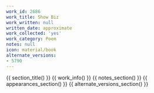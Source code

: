 ```yaml
---
work_id: 2686
work_title: Show Biz
work_written: null
written_date: approximate
work_collected: 'yes'
work_category: Poem
notes: null
icon: material/book
alternate_versions:
- 5790
---
```


{{ section_title() }}
{{ work_info() }}
{{ notes_section() }}
{{ appearances_section() }}
{{ alternate_versions_section() }}